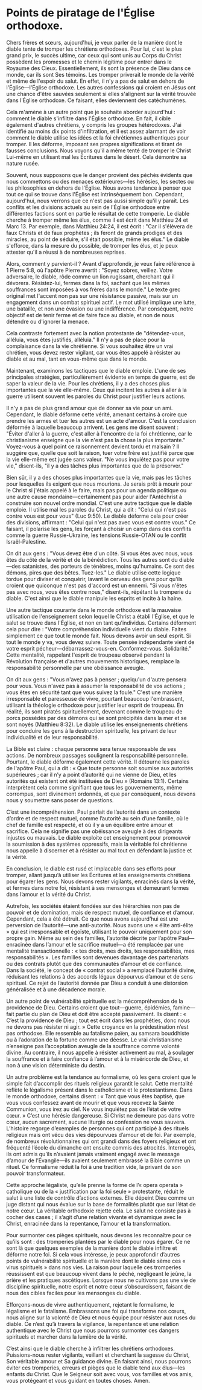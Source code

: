# Points de piratage de l'Église orthodoxe.  

Chers frères et sœurs, aujourd'hui, je veux parler de la manière dont le diable tente de tromper les chrétiens orthodoxes. Pour lui, c'est le plus grand prix, le succès ultime, car ceux qui sont unis au Corps du Christ possèdent les promesses et le chemin légitime pour entrer dans le Royaume des Cieux. Essentiellement, ils sont la présence de Dieu dans ce monde, car ils sont Ses témoins. Les tromper priverait le monde de la vérité et même de l'espoir du salut. En effet, il n'y a pas de salut en dehors de l'Église—l'Église orthodoxe. Les autres confessions qui croient en Jésus ont une chance d'être sauvées seulement si elles s'alignent sur la vérité trouvée dans l'Église orthodoxe. Ce faisant, elles deviennent des catéchumènes.

Cela m'amène à un autre point que je souhaite aborder aujourd'hui : comment le diable s'infiltre dans l'Église orthodoxe. En fait, il cible également d'autres chrétiens, y compris les groupes hétérodoxes. J'ai identifié au moins dix points d'infiltration, et il est assez alarmant de voir comment le diable utilise les idées et la foi chrétiennes authentiques pour tromper. Il les déforme, imposant ses propres significations et tirant de fausses conclusions. Nous voyons qu'il a même tenté de tromper le Christ Lui-même en utilisant mal les Écritures dans le désert. Cela démontre sa nature rusée.

Souvent, nous supposons que le danger provient des péchés évidents que nous commettons ou des menaces extérieures—les hérésies, les sectes ou les philosophies en dehors de l'Église. Nous avons tendance à penser que tout ce qui se trouve dans l'Église est intrinsèquement bon. Cependant, aujourd'hui, nous verrons que ce n'est pas aussi simple qu'il y paraît. Les conflits et les divisions actuels au sein de l'Église orthodoxe entre différentes factions sont en partie le résultat de cette tromperie. Le diable cherche à tromper même les élus, comme il est écrit dans Matthieu 24 et Marc 13. Par exemple, dans Matthieu 24:24, il est écrit : "Car il s'élèvera de faux Christs et de faux prophètes ; ils feront de grands prodiges et des miracles, au point de séduire, s'il était possible, même les élus." Le diable s'efforce, dans la mesure du possible, de tromper les élus, et je peux attester qu'il a réussi à de nombreuses reprises.

Alors, comment y parvient-il ? Avant d'approfondir, je veux faire référence à 1 Pierre 5:8, où l'apôtre Pierre avertit : "Soyez sobres, veillez. Votre adversaire, le diable, rôde comme un lion rugissant, cherchant qui il dévorera. Résistez-lui, fermes dans la foi, sachant que les mêmes souffrances sont imposées à vos frères dans le monde." Le texte grec original met l'accent non pas sur une résistance passive, mais sur un engagement dans un combat spirituel actif. Le mot utilisé implique une lutte, une bataille, et non une évasion ou une indifférence. Par conséquent, notre objectif est de tenir ferme et de faire face au diable, et non de nous détendre ou d'ignorer la menace.

Cela contraste fortement avec la notion protestante de "détendez-vous, alléluia, vous êtes justifiés, alléluia." Il n'y a pas de place pour la complaisance dans la vie chrétienne. Si vous souhaitez être un vrai chrétien, vous devez rester vigilant, car vous êtes appelé à résister au diable et au mal, tant en vous-même que dans le monde.

Maintenant, examinons les tactiques que le diable emploie. L'une de ses principales stratégies, particulièrement évidente en temps de guerre, est de saper la valeur de la vie. Pour les chrétiens, il y a des choses plus importantes que la vie elle-même. Ceux qui incitent les autres à aller à la guerre utilisent souvent les paroles du Christ pour justifier leurs actions.

Il n'y a pas de plus grand amour que de donner sa vie pour un ami. Cependant, le diable déforme cette vérité, amenant certains à croire que prendre les armes et tuer les autres est un acte d'amour. C'est la conclusion déformée à laquelle beaucoup arrivent. Les gens me disent souvent : "Éviter d'aller à la guerre, c'est aller à l'encontre de la foi chrétienne, car le christianisme enseigne que la vie n'est pas la chose la plus importante." Voyez-vous à quel point ce raisonnement devient tordu et malsain ? Il suggère que, quelle que soit la raison, tuer votre frère est justifié parce que la vie elle-même est jugée sans valeur. "Ne vous inquiétez pas pour votre vie," disent-ils, "il y a des tâches plus importantes que de la préserver."

Bien sûr, il y a des choses plus importantes que la vie, mais pas les tâches pour lesquelles ils exigent que nous mourions. Je serais prêt à mourir pour le Christ si j'étais appelé à le faire, mais pas pour un agenda politique ou une autre cause mondaine—certainement pas pour aider l'Antéchrist à construire son nouvel ordre mondial. C'est une autre tactique que le diable emploie. Il utilise mal les paroles du Christ, qui a dit : "Celui qui n'est pas contre vous est pour vous" (Luc 9:50). Le diable déforme cela pour créer des divisions, affirmant : "Celui qui n'est pas avec vous est contre vous." Ce faisant, il polarise les gens, les forçant à choisir un camp dans des conflits comme la guerre Russie-Ukraine, les tensions Russie-OTAN ou le conflit Israël-Palestine.

On dit aux gens : "Vous devez être d'un côté. Si vous êtes avec nous, vous êtes du côté de la vérité et de la bénédiction. Tous les autres sont du diable—des satanistes, des porteurs de ténèbres, moins qu'humains. Ce sont des démons, pires que des bêtes. Tuez-les." Le diable utilise cette logique tordue pour diviser et conquérir, lavant le cerveau des gens pour qu'ils croient que quiconque n'est pas d'accord est un ennemi. "Si vous n'êtes pas avec nous, vous êtes contre nous," disent-ils, répétant la tromperie du diable. C'est ainsi que le diable manipule les esprits et incite à la haine.

Une autre tactique courante dans le monde orthodoxe est la mauvaise utilisation de l'enseignement selon lequel le Christ a établi l'Église, et que le salut se trouve dans l'Église, et non en tant qu'individus. Certains déforment cela pour dire : "Votre compréhension individuelle vient du diable. Faites simplement ce que tout le monde fait. Nous devons avoir un seul esprit. Si tout le monde y va, vous devez suivre. Toute pensée indépendante vient de votre esprit pécheur—débarrassez-vous-en. Conformez-vous. Solidarité." Cette mentalité, rappelant l'esprit de troupeau observé pendant la Révolution française et d'autres mouvements historiques, remplace la responsabilité personnelle par une obéissance aveugle.

On dit aux gens : "Vous n'avez pas à penser ; quelqu'un d'autre pensera pour vous. Vous n'avez pas à assumer la responsabilité de vos actions ; vous êtes en sécurité tant que vous suivez la foule." C'est une manière irresponsable et paresseuse de vivre, pourtant beaucoup l'embrassent, utilisant la théologie orthodoxe pour justifier leur esprit de troupeau. En réalité, ils sont piratés spirituellement, devenant comme le troupeau de porcs possédés par des démons qui se sont précipités dans la mer et se sont noyés (Matthieu 8:32). Le diable utilise les enseignements chrétiens pour conduire les gens à la destruction spirituelle, les privant de leur individualité et de leur responsabilité.

La Bible est claire : chaque personne sera tenue responsable de ses actions. De nombreux passages soulignent la responsabilité personnelle. Pourtant, le diable déforme également cette vérité. Il détourne les paroles de l'apôtre Paul, qui a dit : « Que toute personne soit soumise aux autorités supérieures ; car il n’y a point d’autorité qui ne vienne de Dieu, et les autorités qui existent ont été instituées de Dieu » (Romains 13:1). Certains interprètent cela comme signifiant que tous les gouvernements, même corrompus, sont divinement ordonnés, et que par conséquent, nous devons nous y soumettre sans poser de questions.

C’est une incompréhension. Paul parlait de l’autorité dans un contexte d’ordre et de respect mutuel, comme l’autorité au sein d’une famille, où le chef de famille est respecté, et où il y a un équilibre entre amour et sacrifice. Cela ne signifie pas une obéissance aveugle à des dirigeants injustes ou mauvais. Le diable exploite cet enseignement pour promouvoir la soumission à des systèmes oppressifs, mais la véritable foi chrétienne nous appelle à discerner et à résister au mal tout en défendant la justice et la vérité.

En conclusion, le diable est rusé et implacable dans ses efforts pour tromper, allant jusqu’à utiliser les Écritures et les enseignements chrétiens pour égarer les gens. Nous devons rester vigilants, enracinés dans la vérité, et fermes dans notre foi, résistant à ses mensonges et demeurant fermes dans l’amour et la vérité du Christ.

Autrefois, les sociétés étaient fondées sur des hiérarchies non pas de pouvoir et de domination, mais de respect mutuel, de confiance et d’amour. Cependant, cela a été détruit. Ce que nous avons aujourd’hui est une perversion de l’autorité—une anti-autorité. Nous avons une « élite anti-élite » qui est irresponsable et égoïste, utilisant le pouvoir uniquement pour son propre gain. Même au sein des familles, l’autorité décrite par l’apôtre Paul—enracinée dans l’amour et le sacrifice mutuel—a été remplacée par une mentalité transactionnelle : « tes droits, mes droits, tes responsabilités, mes responsabilités ». Les familles sont devenues davantage des partenariats ou des contrats plutôt que des communautés d’amour et de confiance. Dans la société, le concept de « contrat social » a remplacé l’autorité divine, réduisant les relations à des accords légaux dépourvus d’amour et de sens spirituel. Ce rejet de l’autorité donnée par Dieu a conduit à une distorsion généralisée et à une décadence morale.

Un autre point de vulnérabilité spirituelle est la mécompréhension de la providence de Dieu. Certains croient que tout—guerre, épidémies, famine—fait partie du plan de Dieu et doit être accepté passivement. Ils disent : « C’est la providence de Dieu ; tout est écrit dans les prophéties, donc nous ne devons pas résister ni agir. » Cette croyance en la prédestination n’est pas orthodoxe. Elle ressemble au fatalisme païen, au samsara bouddhiste ou à l’adoration de la fortune comme une déesse. Le vrai christianisme n’enseigne pas l’acceptation aveugle de la souffrance comme volonté divine. Au contraire, il nous appelle à résister activement au mal, à soulager la souffrance et à faire confiance à l’amour et à la miséricorde de Dieu, et non à une vision déterministe du destin.

Un autre problème est la tendance au formalisme, où les gens croient que le simple fait d’accomplir des rituels religieux garantit le salut. Cette mentalité reflète le légalisme présent dans le catholicisme et le protestantisme. Dans le monde orthodoxe, certains disent : « Tant que vous êtes baptisé, que vous vous confessez avant de mourir et que vous recevez la Sainte Communion, vous irez au ciel. Ne vous inquiétez pas de l’état de votre cœur. » C’est une hérésie dangereuse. Si Christ ne demeure pas dans votre cœur, aucun sacrement, aucune liturgie ou confession ne vous sauvera. L’histoire regorge d’exemples de personnes qui ont participé à des rituels religieux mais ont vécu des vies dépourvues d’amour et de foi. Par exemple, de nombreux révolutionnaires qui ont grandi dans des foyers religieux et ont fréquenté l’école du dimanche ont ensuite commis des atrocités. Interrogés, ils ont admis qu’ils n’avaient jamais vraiment engagé avec le message d’amour de l’Évangile—ils avaient seulement embrassé la Bible comme un rituel. Ce formalisme réduit la foi à une tradition vide, la privant de son pouvoir transformateur.

Cette approche légaliste, qu’elle prenne la forme de l’« opera operata » catholique ou de la « justification par la foi seule » protestante, réduit le salut à une liste de contrôle d’actions externes. Elle dépeint Dieu comme un juge distant qui nous évalue sur la base de formalités plutôt que sur l’état de notre cœur. La véritable orthodoxie rejette cela. Le salut ne consiste pas à cocher des cases ; il s’agit d’une relation vivante et dynamique avec le Christ, enracinée dans la repentance, l’amour et la transformation.

Pour surmonter ces pièges spirituels, nous devons les reconnaître pour ce qu’ils sont : des tromperies plantées par le diable pour nous égarer. Ce ne sont là que quelques exemples de la manière dont le diable infiltre et déforme notre foi. Si cela vous intéresse, je peux approfondir d’autres points de vulnérabilité spirituelle et la manière dont le diable sème ces « virus spirituels » dans nos vies. La raison pour laquelle ces tromperies réussissent est que beaucoup vivent dans le péché, négligeant le jeûne, la prière et les pratiques ascétiques. Lorsque nous ne cultivons pas une vie de discipline spirituelle, notre esprit et notre cœur s’obscurcissent, faisant de nous des cibles faciles pour les mensonges du diable.

Efforçons-nous de vivre authentiquement, rejetant le formalisme, le légalisme et le fatalisme. Embrassons une foi qui transforme nos cœurs, nous aligne sur la volonté de Dieu et nous équipe pour résister aux ruses du diable. Ce n’est qu’à travers la vigilance, la repentance et une relation authentique avec le Christ que nous pourrons surmonter ces dangers spirituels et marcher dans la lumière de la vérité.

C’est ainsi que le diable cherche à infiltrer les chrétiens orthodoxes. Puissions-nous rester vigilants, veillant et cherchant la sagesse du Christ, Son véritable amour et Sa guidance divine. En faisant ainsi, nous pourrons éviter ces tromperies, erreurs et pièges que le diable tend aux élus—les enfants du Christ. Que le Seigneur soit avec vous, vos familles et vos amis, vous protégeant et vous guidant en toutes choses. Amen.

